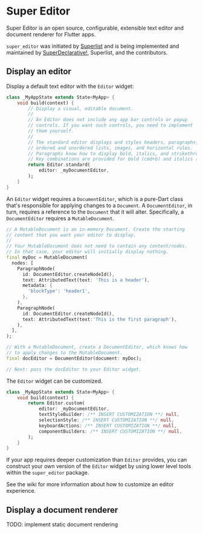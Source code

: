 # Super Editor

Super Editor is an open source, configurable, extensible text editor and document renderer for Flutter apps.

`super_editor` was initiated by [Superlist](https://superlist.com) and is being implemented and maintained by [SuperDeclarative!](https://superdeclarative.com), Superlist, and the contributors.

## Display an editor

Display a default text editor with the `Editor` widget:

```dart
class _MyAppState extends State<MyApp> {
    void build(context) {
        // Display a visual, editable document.
        //
        // An Editor does not include any app bar controls or popup
        // controls. If you want such controls, you need to implement
        // them yourself.
        //
        // The standard editor displays and styles headers, paragraphs,
        // ordered and unordered lists, images, and horizontal rules. 
        // Paragraphs know how to display bold, italics, and strikethrough.
        // Key combinations are provided for bold (cmd+b) and italics (cmd+i).
        return Editor.standard(
            editor: _myDocumentEditor,
        );
    }
}
```

An `Editor` widget requires a `DocumentEditor`, which is a pure-Dart class that's responsible for applying changes to a `Document`. A `DocumentEditor`, in turn, requires a reference to the `Document` that it will alter. Specifically, a `DocumentEditor` requires a `MutableDocument`.

```dart
// A MutableDocument is an in-memory Document. Create the starting
// content that you want your editor to display.
//
// Your MutableDocument does not need to contain any content/nodes.
// In that case, your editor will initially display nothing.
final myDoc = MutableDocument(
  nodes: [
    ParagraphNode(
      id: DocumentEditor.createNodeId(),
      text: AttributedText(text: 'This is a header'),
      metadata: {
        'blockType': 'header1',
      },
    ),
    ParagraphNode(
      id: DocumentEditor.createNodeId(),
      text: AttributedText(text:'This is the first paragraph'),
    ),
  ],
);

// With a MutableDocument, create a DocumentEditor, which knows how
// to apply changes to the MutableDocument.
final docEditor = DocumentEditor(document: myDoc);

// Next: pass the docEditor to your Editor widget.
```

The `Editor` widget can be customized.

```dart
class _MyAppState extends State<MyApp> {
    void build(context) {
        return Editor.custom(
            editor: _myDocumentEditor,
            textStyleBuilder: /** INSERT CUSTOMIZATION **/ null,
            selectionStyle: /** INSERT CUSTOMIZATION **/ null,
            keyboardActions: /** INSERT CUSTOMIZATION **/ null,
            componentBuilders: /** INSERT CUSTOMIZATION **/ null,
        );
    }
}
```

If your app requires deeper customization than `Editor` provides, you can construct your own version of the `Editor` widget by using lower level tools within the `super_editor` package.

See the wiki for more information about how to customize an editor experience.

## Display a document renderer

TODO: implement static document rendering